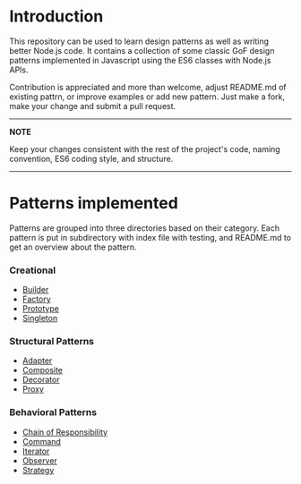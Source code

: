 # Introduction

This repository can be used to learn design patterns as well as writing better Node.js code. It contains a collection of some classic GoF design patterns implemented in Javascript using the ES6 classes with Node.js APIs.

Contribution is appreciated and more than welcome, adjust README.md of existing pattrn, or improve examples or add new pattern. Just make a fork, make your change and submit a pull request.

---

**NOTE**

Keep your changes consistent with the rest of the project's code, naming convention, ES6 coding style, and structure.

---

# Patterns implemented

Patterns are grouped into three directories based on their category. Each pattern is put in subdirectory with index file with testing, and README.md to get an overview about the pattern.

### Creational

- [Builder](https://github.com/mofath/design-patterns--node.js/tree/master/01%20creational%20patterns/Builder)
- [Factory](https://github.com/mofath/design-patterns--node.js/tree/master/01%20creational%20patterns/Factory)
- [Prototype](https://github.com/mofath/design-patterns--node.js/tree/master/01%20creational%20patterns/Prototype)
- [Singleton](https://github.com/mofath/design-patterns--node.js/tree/master/01%20creational%20patterns/Singleton)

### Structural Patterns

- [Adapter](https://github.com/mofath/design-patterns--node.js/tree/master/02%20structural%20patterns/Adapter)
- [Composite](https://github.com/mofath/design-patterns--node.js/tree/master/02%20structural%20patterns/Composite)
- [Decorator](https://github.com/mofath/design-patterns--node.js/tree/master/02%20structural%20patterns/Decorator)
- [Proxy](https://github.com/mofath/design-patterns--node.js/tree/master/02%20structural%20patterns/Proxy)

### Behavioral Patterns

- [Chain of Responsibility](https://github.com/mofath/design-patterns--node.js/tree/master/03%20behavioral%20patterns/Chain%20of%20responsibility)
- [Command](https://github.com/mofath/design-patterns--node.js/tree/master/03%20behavioral%20patterns/Command)
- [Iterator](https://github.com/mofath/design-patterns--node.js/tree/master/03%20behavioral%20patterns/Iterators)
- [Observer](https://github.com/mofath/design-patterns--node.js/tree/master/03%20behavioral%20patterns/Observer)
- [Strategy](https://github.com/mofath/design-patterns--node.js/tree/master/03%20behavioral%20patterns/Strategy)
